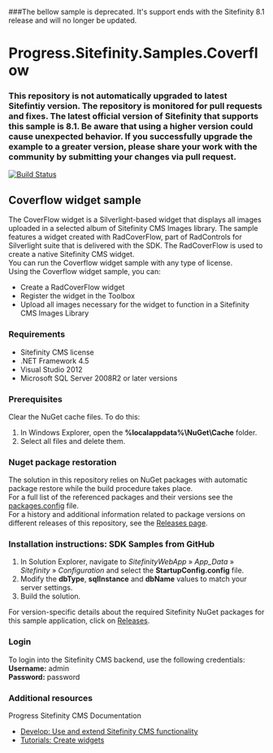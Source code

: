 ###The bellow sample is deprecated. It's support ends with the Sitefinity 8.1 release and will no longer be updated.

Progress.Sitefinity.Samples.Coverflow
======================================

### This repository is not automatically upgraded to latest Sitefintiy version. The repository is monitored for pull requests and fixes. The latest official version of Sitefinity that supports this sample is 8.1. Be aware that using a higher version could cause unexpected behavior. If you successfully upgrade the example to a greater version, please share your work with the community by submitting your changes via pull request.
 
[![Build Status](http://sdk-jenkins-ci.cloudapp.net/buildStatus/icon?job=Telerik.Sitefinity.Samples.Coverflow.CI)](http://sdk-jenkins-ci.cloudapp.net/job/Telerik.Sitefinity.Samples.Coverflow.CI/)

## Coverflow widget sample

The CoverFlow widget is a Silverlight-based widget that displays all images uploaded in a selected album of Sitefinity CMS Images library. The sample features a widget created with RadCoverFlow, part of RadControls for Silverlight suite that is delivered with the SDK. The RadCoverFlow is used to create a native Sitefinity CMS widget.  
You can run the Coverflow widget sample with any type of license.  
Using the Coverflow widget sample, you can:
* Create a RadCoverFlow widget 
* Register the widget in the Toolbox
* Upload all images necessary for the widget to function in a Sitefinity CMS Images Library


### Requirements

* Sitefinity CMS license
* .NET Framework 4.5
* Visual Studio 2012
* Microsoft SQL Server 2008R2 or later versions


### Prerequisites

Clear the NuGet cache files. To do this:

1. In Windows Explorer, open the **%localappdata%\NuGet\Cache** folder.
2. Select all files and delete them.

### Nuget package restoration
The solution in this repository relies on NuGet packages with automatic package restore while the build procedure takes place.   
For a full list of the referenced packages and their versions see the [packages.config](https://github.com/Sitefinity-SDK/Telerik.Sitefinity.Samples.Coverflow/blob/master/SitefinityWebApp/packages.config) file.    
For a history and additional information related to package versions on different releases of this repository, see the [Releases page](https://github.com/Sitefinity-SDK/Telerik.Sitefinity.Samples.Coverflow/releases).    

### Installation instructions: SDK Samples from GitHub
1. In Solution Explorer, navigate to _SitefinityWebApp_ » *App_Data* » _Sitefinity_ » _Configuration_ and select the **StartupConfig.config** file. 
2. Modify the **dbType**, **sqlInstance** and **dbName** values to match your server settings.
3. Build the solution.

For version-specific details about the required Sitefinity NuGet packages for this sample application, click on [Releases](https://github.com/Sitefinity-SDK/Telerik.Sitefinity.Samples.Coverflow/releases).

### Login

To login into the Sitefinity CMS backend, use the following credentials:  
**Username:** admin   
**Password:** password


### Additional resources
Progress Sitefinity CMS Documentation
* [Develop: Use and extend Sitefinity CMS functionality](http://docs.sitefinity.com/develop-create-and-manage-website-content)
* [Tutorials: Create widgets](http://docs.sitefinity.com/tutorials-create-widgets)
